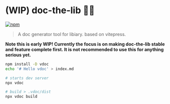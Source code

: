 # (WIP) doc-the-lib 📝💨

[![npm](https://img.shields.io/npm/v/doc-the-lib)](https://www.npmjs.com/package/doc-the-lib)

> A doc generator tool for libiary. based on vitepress.

**Note this is early WIP! Currently the focus is on making doc-the-lib stable and feature complete first. It is not recommended to use this for anything serious yet.**

``` bash
npm install -D vdoc
echo '# Hello vdoc' > index.md

# starts dev server
npx vdoc

# build > .vdoc/dist
npx vdoc build
```
